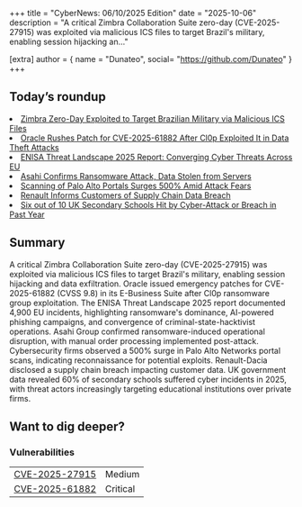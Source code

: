 +++
  title = "CyberNews: 06/10/2025 Edition"
  date = "2025-10-06"
  description = "A critical Zimbra Collaboration Suite zero-day (CVE-2025-27915) was exploited via malicious ICS files to target Brazil's military, enabling session hijacking an..."

  [extra]
  author = { name = "Dunateo", social= "https://github.com/Dunateo" }
  +++
<html><body>
<h2>Today’s roundup</h2>
<li><a href='https://securityaffairs.com/183014/hacking/zimbra-users-targeted-in-zero-day-exploit-using-icalendar-attachments.html'>Zimbra Zero-Day Exploited to Target Brazilian Military via Malicious ICS Files</a></li>
<li><a href='https://thehackernews.com/2025/10/oracle-rushes-patch-for-cve-2025-61882.html'>Oracle Rushes Patch for CVE-2025-61882 After Cl0p Exploited It in Data Theft Attacks</a></li>
<li><a href='https://securityaffairs.com/182978/security/reading-the-enisa-threat-landscape-2025-report.html'>ENISA Threat Landscape 2025 Report: Converging Cyber Threats Across EU</a></li>
<li><a href='https://www.infosecurity-magazine.com/news/asahi-ransomware-attack-data-stolen/'>Asahi Confirms Ransomware Attack, Data Stolen from Servers</a></li>
<li><a href='https://www.infosecurity-magazine.com/news/scanning-of-palo-alto-portals/'>Scanning of Palo Alto Portals Surges 500% Amid Attack Fears</a></li>
<li><a href='https://www.infosecurity-magazine.com/news/renault-customers-supply-chain/'>Renault Informs Customers of Supply Chain Data Breach</a></li>
<li><a href='https://www.theguardian.com/technology/2025/oct/05/uk-secondary-schools-suffered-cyber-attack-or-breach-in-past-year'>Six out of 10 UK Secondary Schools Hit by Cyber-Attack or Breach in Past Year</a></li>
<h2>Summary</h2>
<p>A critical Zimbra Collaboration Suite zero-day (CVE-2025-27915) was exploited via malicious ICS files to target Brazil's military, enabling session hijacking and data exfiltration. Oracle issued emergency patches for CVE-2025-61882 (CVSS 9.8) in its E-Business Suite after Cl0p ransomware group exploitation. The ENISA Threat Landscape 2025 report documented 4,900 EU incidents, highlighting ransomware's dominance, AI-powered phishing campaigns, and convergence of criminal-state-hacktivist operations. Asahi Group confirmed ransomware-induced operational disruption, with manual order processing implemented post-attack. Cybersecurity firms observed a 500% surge in Palo Alto Networks portal scans, indicating reconnaissance for potential exploits. Renault-Dacia disclosed a supply chain breach impacting customer data. UK government data revealed 60% of secondary schools suffered cyber incidents in 2025, with threat actors increasingly targeting educational institutions over private firms.</p>
<h2>Want to dig deeper?</h2>
<h3>Vulnerabilities</h3>
<table><tbody><tr> <td><a href='https://vulnerability.circl.lu/vuln/CVE-2025-27915'>CVE-2025-27915</a></td>  <td data-severity='Medium'>Medium</td> </tr>
<tr> <td><a href='https://vulnerability.circl.lu/vuln/CVE-2025-61882'>CVE-2025-61882</a></td>  <td data-severity='Critical'>Critical</td> </tr>
</tbody></table></body></html>
